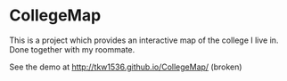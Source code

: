 # CollegeMap

This is a project which provides an interactive map of the college I live in. Done together with my roommate. 

See the demo at http://tkw1536.github.io/CollegeMap/ (broken)
